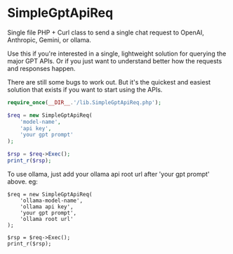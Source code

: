 # SimpleGptApiReq

Single file PHP + Curl class to send a single chat request to OpenAI, Anthropic, Gemini, or ollama.

Use this if you're interested in a single, lightweight solution for querying the major GPT APIs. Or if you just want to understand better how the requests and responses happen.

There are still some bugs to work out. But it's the quickest and easiest solution that exists if you want to start using the APIs.

```php
require_once(__DIR__.'/lib.SimpleGptApiReq.php');

$req = new SimpleGptApiReq(
	'model-name',
	'api key',
	'your gpt prompt'
);

$rsp = $req->Exec();
print_r($rsp);
```

To use ollama, just add your ollama api root url after 'your gpt prompt' above. eg:

```
$req = new SimpleGptApiReq(
	'ollama-model-name',
	'ollama api key',
	'your gpt prompt',
	'ollama root url'
);

$rsp = $req->Exec();
print_r($rsp);
```

